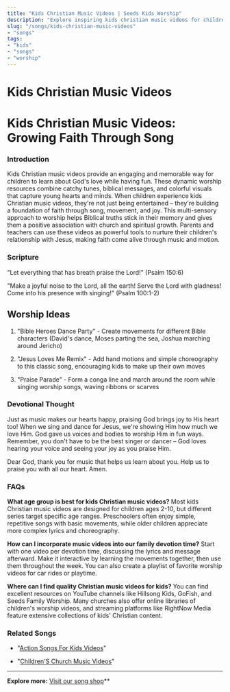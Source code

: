 ```yaml
---
title: "Kids Christian Music Videos | Seeds Kids Worship"
description: "Explore inspiring kids christian music videos for children's worship and faith development. Biblical music resources for families and ministry."
slug: "/songs/kids-christian-music-videos"
- "songs"
tags:
- "kids"
- "songs"
- "worship"
---
```


# Kids Christian Music Videos

# Kids Christian Music Videos: Growing Faith Through Song

### Introduction
Kids Christian music videos provide an engaging and memorable way for children to learn about God's love while having fun. These dynamic worship resources combine catchy tunes, biblical messages, and colorful visuals that capture young hearts and minds. When children experience kids Christian music videos, they're not just being entertained – they're building a foundation of faith through song, movement, and joy. This multi-sensory approach to worship helps Biblical truths stick in their memory and gives them a positive association with church and spiritual growth. Parents and teachers can use these videos as powerful tools to nurture their children's relationship with Jesus, making faith come alive through music and motion.

### Scripture
"Let everything that has breath praise the Lord!" (Psalm 150:6)

"Make a joyful noise to the Lord, all the earth! Serve the Lord with gladness! Come into his presence with singing!" (Psalm 100:1-2)

## Worship Ideas
1. "Bible Heroes Dance Party" - Create movements for different Bible characters (David's dance, Moses parting the sea, Joshua marching around Jericho)

2. "Jesus Loves Me Remix" - Add hand motions and simple choreography to this classic song, encouraging kids to make up their own moves

3. "Praise Parade" - Form a conga line and march around the room while singing worship songs, waving ribbons or scarves

### Devotional Thought
Just as music makes our hearts happy, praising God brings joy to His heart too! When we sing and dance for Jesus, we're showing Him how much we love Him. God gave us voices and bodies to worship Him in fun ways. Remember, you don't have to be the best singer or dancer – God loves hearing your voice and seeing your joy as you praise Him.

Dear God, thank you for music that helps us learn about you. Help us to praise you with all our heart. Amen.

### FAQs
**What age group is best for kids Christian music videos?**
Most kids Christian music videos are designed for children ages 2-10, but different series target specific age ranges. Preschoolers often enjoy simple, repetitive songs with basic movements, while older children appreciate more complex lyrics and choreography.

**How can I incorporate music videos into our family devotion time?**
Start with one video per devotion time, discussing the lyrics and message afterward. Make it interactive by learning the movements together, then use them throughout the week. You can also create a playlist of favorite worship videos for car rides or playtime.

**Where can I find quality Christian music videos for kids?**
You can find excellent resources on YouTube channels like Hillsong Kids, GoFish, and Seeds Family Worship. Many churches also offer online libraries of children's worship videos, and streaming platforms like RightNow Media feature extensive collections of kids' Christian content.

### Related Songs

- "[Action Songs For Kids Videos](/songs/action-songs-for-kids-videos/)"

- "[Children'S Church Music Videos](/songs/children-s-church-music-videos/)"

---

**Explore more:** [Visit our song shop](https://seedskidsworship.com/shop)**

<!-- Schema Markup -->
<script type="application/ld+json">
{
  "@context": "https://schema.org",
  "@type": "MusicRecording",
  "name": "Kids Christian Music Videos",
  "byArtist": {
    "@type": "MusicGroup",
    "name": "Seeds Kids Worship"
  },
  "isFamilyFriendly": true,
  "url": "https://seedskidsworship.com/songs/kids-christian-music-videos/"
}
</script>